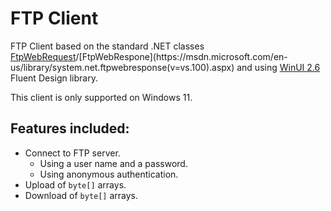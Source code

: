 # FTP Client
 
FTP Client based on the standard .NET classes [FtpWebRequest](https://msdn.microsoft.com/en-us/library/system.net.ftpwebrequest(v=vs.100).aspx)/[FtpWebRespone](https://msdn.microsoft.com/en-us/library/system.net.ftpwebresponse(v=vs.100).aspx) and using [WinUI 2.6](https://github.com/microsoft/microsoft-ui-xaml) Fluent Design library. 

This client is only supported on Windows 11.

## Features included:

* Connect to FTP server.
     * Using a user name and a password.
     * Using anonymous authentication.
* Upload of `byte[]` arrays.
* Download of `byte[]` arrays.

